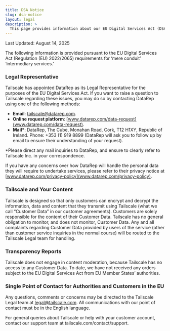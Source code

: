 ```yaml
---
title: DSA Notice
slug: dsa-notice
layout: legal
description: >
  This page provides information about our EU Digital Services Act (DSA) notice.
---
```


Last Updated: August 14, 2025

The following information is provided pursuant to the EU Digital Services Act (Regulation (EU) 2022/2065) requirements for ‘mere conduit’ ‘intermediary services.’

### Legal Representative

Tailscale has appointed DataRep as its Legal Representative for the purposes of the EU Digital Services Act. If you want to raise a question to Tailscale regarding these issues, you may do so by contacting DataRep using one of the following methods:

- **Email**: tailscale@datarep.com.
- **Online request platform**: [www.datarep.com/data-request](www.datarep.com/data-request).
- **Mail\***: DataRep, The Cube, Monahan Road, Cork, T12 H1XY, Republic of Ireland.
Phone: +353 (1) 919 8899 (DataRep will ask you to follow up by email to ensure their understanding of your request).

\*Please direct any mail inquiries to DataRep, and ensure to clearly refer to Tailscale Inc. in your correspondence.

If you have any concerns over how DataRep will handle the personal data they will require to undertake services, please refer to their privacy notice at [www.datarep.com/privacy-policy](www.datarep.com/privacy-policy).

### Tailscale and Your Content

Tailscale is designed so that only customers can encrypt and decrypt the information, data and content that they transmit using Tailscale (what we call “Customer Data” in our customer agreements). Customers are solely responsible for the content of their Customer Data. Tailscale has no general obligation to monitor, and does not monitor, Customer Data. Any and all complaints regarding Customer Data provided by users of the service (other than customer service inquiries in the normal course) will be routed to the Tailscale Legal team for handling.

### Transparency Reports

Tailscale does not engage in content moderation, because Tailscale has no access to any Customer Data. To date, we have not received any orders subject to the EU Digital Services Act from EU Member States’ authorities.

### Single Point of Contact for Authorities and Customers in the EU

Any questions, comments or concerns may be directed to the Tailscale Legal team at legal@tailscale.com. All communications with our point of contact must be in the English language.

For general queries about Tailscale or help with your customer account, contact our support team at tailscale.com/contact/support.

